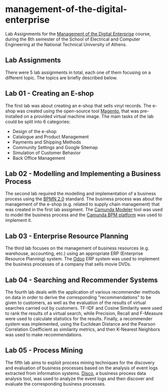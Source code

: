 # management-of-the-digital-enterprise

Lab Assignments for the [Management of the Digital Enterprise](https://www.ece.ntua.gr/en/undergraduate/courses/3365) course, during the 8th semester of the School of Electrical and Computer Engineering at the National Technical University of Athens.

## Lab Assignments

There were 5 lab assignments in total, each one of them focusing on a different topic. The topics are briefly described below.

## Lab 01 - Creating an E-shop

The first lab was about creating an e-shop that sells vinyl records. The e-shop was created using the open-source tool [Magento](http://www.magentocommerce.com//), that was pre-installed on a provided virtual machine image. The main tasks of the lab could be split into 6 categories:

- Design of the e-shop
- Catalogue and Product Management
- Payments and Shipping Methods
- Community Settings and Google Sitemap
- Simulation of Customer Behavior
- Back Office Management

## Lab 02 - Modelling and Implementing a Business Process

The second lab required the modelling and implementation of a business process using the [BPMN 2.0](https://www.omg.org/spec/BPMN/2.0/) standard. The business process was about the management of the e-shop (e.g. related to supply chain management) that was created in the first lab assigment. The [Camunda Modeler](https://camunda.com/download/modeler/) tool was used to model the business process and the [Camunda BPM platform](https://camunda.com/download/) was used to implement it.

## Lab 03 - Enterprise Resource Planning

The third lab focuses on the management of business resources (e.g. warehouse, accounting, etc.) using an appropriate ERP (Enterprise Resource Planning) system. The [Odoo](https://www.odoo.com/) ERP system was used to implement the business processes of a company that sells movie DVDs.

## Lab 04 - Searching and Recommender Systems

The fourth lab deals with the application of various recommender methods on data in order to derive the corresponding "recommendations" to be given to customers, as well as the evaluation of the results of virtual searches carried out by customers. TF-IDF and Cosine Similarity were used to rank the results of a virtual search, while Precision, Recall and F-Measure were used to calculate statistics for the results. Finally, a recommender system was implemented, using the Euclidean Distance and the Pearson Correlation Coefficient as similarity metrics, and then K-Nearest Neighbors was used to make recommendations.

## Lab 05 - Process Mining

The fifth lab aims to exploit process mining techniques for the discovery and evaluation of business processes based on the analysis of event logs extracted from information systems. [Disco](https://fluxicon.com/disco/), a business process data analysis tool, was used to analyze the event logs and then discover and evaluate the corresponding business processes.
